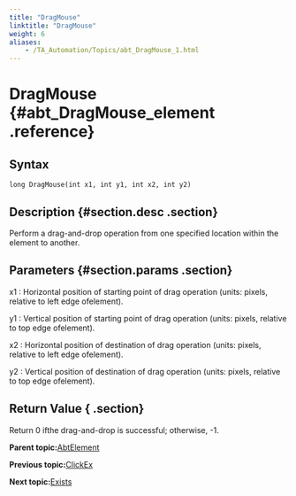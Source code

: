 ```yaml
--- 
title: "DragMouse"
linktitle: "DragMouse"
weight: 6
aliases: 
    - /TA_Automation/Topics/abt_DragMouse_1.html
---
```

# DragMouse {#abt_DragMouse_element .reference}

## Syntax

`long DragMouse(int x1, int y1, int x2, int y2)`

## Description {#section.desc .section}

Perform a drag-and-drop operation from one specified location within the element to another.

## Parameters {#section.params .section}

x1
:   Horizontal position of starting point of drag operation \(units: pixels, relative to left edge ofelement\).

y1
:   Vertical position of starting point of drag operation \(units: pixels, relative to top edge ofelement\).

x2
:   Horizontal position of destination of drag operation \(units: pixels, relative to left edge ofelement\).

y2
:   Vertical position of destination of drag operation \(units: pixels, relative to top edge ofelement\).

## Return Value { .section}

Return 0 ifthe drag-and-drop is successful; otherwise, -1.

**Parent topic:**[AbtElement](../../TA_Automation/Topics/abt_AbtElement.html)

**Previous topic:**[ClickEx](../../TA_Automation/Topics/abt_ClickEx_1.html)

**Next topic:**[Exists](../../TA_Automation/Topics/abt_Exists_1.html)

